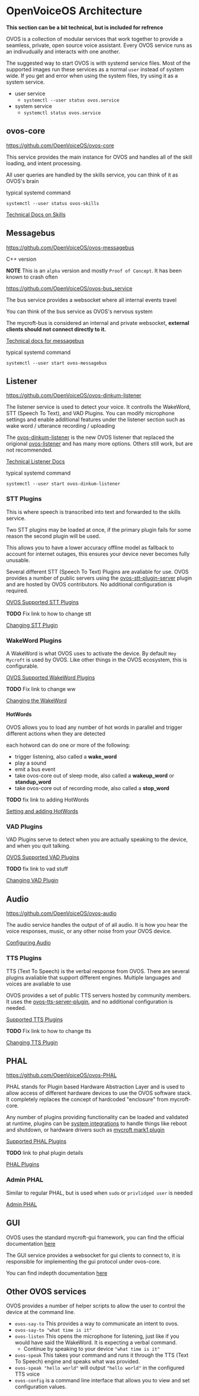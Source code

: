 # OpenVoiceOS Architecture
**This section can be a bit technical, but is included for refrence**

OVOS is a collection of modular services that work together to provide a seamless, private, open source voice assistant.  Every OVOS service runs as an indivudually and interacts with one another.

The suggested way to start OVOS is with systemd service files.  Most of the supported images run these services as a normal `user` instead of system wide.  If you get and error when using the system files, try using it as a system service.

- user service
  - `systemctl --user status ovos.service`
- system service
  - `systemctl status ovos.service`

## ovos-core
https://github.com/OpenVoiceOS/ovos-core

This service provides the main instance for OVOS and handles all of the skill loading, and intent processing.

All user queries are handled by the skills service, you can think of it as OVOS's brain

typical systemd command

`systemctl --user status ovos-skills`

[Technical Docs on Skills](https://openvoiceos.github.io/ovos-technical-manual/skills_service/)

## Messagebus
https://github.com/OpenVoiceOS/ovos-messagebus

C++ version

**NOTE** This is an `alpha` version and mostly `Proof of Concept`.  It has been known to crash often

https://github.com/OpenVoiceOS/ovos-bus_service

The bus service provides a websocket where all internal events travel

You can think of the bus service as OVOS's nervous system

The mycroft-bus is considered an internal and private websocket, **external clients should not connect directly to it.**

[Technical docs for messagebus](https://openvoiceos.github.io/ovos-technical-manual/bus_service/)

typical systemd command

`systemctl --user start ovos-messagebus`

## Listener
https://github.com/OpenVoiceOS/ovos-dinkum-listener

The listener service is used to detect your voice.  It controlls the WakeWord, STT (Speech To Text), and VAD Plugins.  You can modify microphone settings and enable additional features under the listener section such as wake word / utterance recording / uploading

The [ovos-dinkum-listener](https://github.com/OpenVoiceOS/ovos-dinkum-listener) is the new OVOS listener that replaced the origional [ovos-listener](https://github.com/OpenVoiceOS/ovos-listener) and has many more options.  Others still work, but are not recommended.

[Technical Listener Docs](https://openvoiceos.github.io/ovos-technical-manual/speech_service/)

typical systemd command

`systemctl --user start ovos-dinkum-listener`

### STT Plugins

This is where speech is transcribed into text and forwarded to the skills service.

Two STT plugins may be loaded at once, if the primary plugin fails for some reason the second plugin will be used.

This allows you to have a lower accuracy offline model as fallback to account for internet outages, this ensures your device never becomes fully unusable.

Several different STT (Speech To Text) Plugins are avaliable for use.  OVOS provides a number of public servers using the [ovos-stt-plugin-server](https://github.com/OpenVoiceOS/ovos-stt-plugin-server) plugin and are hosted by OVOS contributors.  No additional configuration is required.

[OVOS Supported STT Plugins](https://github.com/orgs/OpenVoiceOS/repositories?q=ovos-stt-plugin&type=all&language=&sort=)

**TODO** Fix link to how to change stt

[Changing STT Plugin](stt-plugins.md)

### WakeWord Plugins

A WakeWord is what OVOS uses to activate the device.  By default `Hey Mycroft` is used by OVOS.  Like other things in the OVOS ecosystem, this is configurable.

[OVOS Supported WakeWord Plugins](https://github.com/orgs/OpenVoiceOS/repositories?q=ovos-ww-plugin&type=all&language=&sort=)

**TODO** Fix link to change ww

[Changing the WakeWord](change-ww.md)

#### HotWords

OVOS allows you to load any number of hot words in parallel and trigger different actions when they are detected

each hotword can do one or more of the following:

  - trigger listening, also called a **wake_word**
  - play a sound
  - emit a bus event
  - take ovos-core out of sleep mode, also called a **wakeup_word** or **standup_word**
  - take ovos-core out of recording mode, also called a **stop_word**

**TODO** fix link to adding HotWords

[Setting and adding HotWords](setting-HotWords.md)

### VAD Plugins

VAD Plugins serve to detect when you are actually speaking to the device, and when you quit talking.

[OVOS Supported VAD Plugins](https://github.com/orgs/OpenVoiceOS/repositories?q=ovos-vad-plugin&type=all&language=&sort=)

**TODO** fix link to vad stuff

[Changing VAD Plugin](Change_VAD_Plugin.md)

## Audio

https://github.com/OpenVoiceOS/ovos-audio

The audio service handles the output of of all audio. It is how you hear the voice responses, music, or any other noise from your OVOS device.

[Configuring Audio](audio_conf.md)

### TTS Plugins

TTS (Text To Speech) is the verbal response from OVOS.  There are several plugins avaliable that support different engines.  Multiple languages and voices are avaliable to use

OVOS provides a set of public TTS servers hosted by community members.  It uses the [ovos-tts-server-plugin](https://github.com/OpenVoiceOS/ovos-tts-server-plugin), and no additional configuration is needed.

[Supported TTS Plugins](https://github.com/orgs/OpenVoiceOS/repositories?q=ovos-tts-plugin&type=all&language=&sort=)

**TODO** Fix link to how to change tts

[Changing TTS Plugin](change-tts.md)

## PHAL

https://github.com/OpenVoiceOS/ovos-PHAL

PHAL stands for Plugin based Hardware Abstraction Layer and is used to allow access of different hardware devices to use the OVOS software stack.  It completely replaces the
concept of hardcoded "enclosure" from mycroft-core.

Any number of plugins providing functionality can be loaded and validated at runtime, plugins can
be [system integrations](https://github.com/OpenVoiceOS/ovos-PHAL-plugin-system) to handle things like reboot and
shutdown, or hardware drivers such as [mycroft mark1 plugin](https://github.com/OpenVoiceOS/ovos-PHAL-plugin-mk1)

[Supported PHAL Plugins](https://github.com/orgs/OpenVoiceOS/repositories?q=ovos-phal-plugin&type=all&language=&sort=)

**TODO** link to phal plugin details

[PHAL Plugins](phal-plugins.md)

### Admin PHAL

Similar to regular PHAL, but is used when `sudo` or `privlidged user` is needed

[Admin PHAL](admin-phal.md)

## GUI
OVOS uses the standard mycroft-gui framework, you can find the official documentation [here](https://mycroft-ai.gitbook.io/docs/skill-development/displaying-information/mycroft-gui)

The GUI service provides a websocket for gui clients to connect to, it is responsible for implementing the gui protocol under ovos-core.

You can find indepth documentation [here](https://openvoiceos.github.io/ovos-technical-manual/gui_service/)

## Other OVOS services

OVOS provides a number of helper scripts to allow the user to control the device at the command line.

- `ovos-say-to`  This provides a way to communicate an intent to ovos.
- `ovos-say-to "what time is it"`
- `ovos-listen`  This opens the microphone for listening, just like if you would have said the WakeWord.  It is expecting a verbal command.
  - Continue by speaking to your device `"what time is it"`
- `ovos-speak`  This takes your command and runs it through the TTS (Text To Speech) engine and speaks what was provided.
- `ovos-speak "hello world"` will output `"hello world"` in the configured TTS voice
- `ovos-config` is a command line interface that allows you to view and set configuration values.
